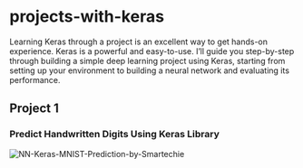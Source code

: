 # projects-with-keras
Learning Keras through a project is an excellent way to get hands-on experience. Keras is a powerful and easy-to-use. I’ll guide you step-by-step through building a simple deep learning project using Keras, starting from setting up your environment to building a neural network and evaluating its performance.


## Project 1

### Predict Handwritten Digits Using Keras Library 

![NN-Keras-MNIST-Prediction-by-Smartechie](https://github.com/user-attachments/assets/48287883-1df6-4130-b6eb-9daa80e164bf)
